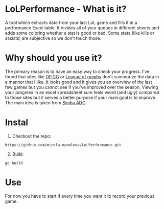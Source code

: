 # LoLPerformance - What is it?
A tool which extracts data from your last LoL game and fills it in a performance Excel table.
It divides all of your queues in different sheets and adds some coloring whether a stat is good or bad.
Some stats (like kills or assists) are subjective so we don't touch those.

# Why should you use it?
The primary reason is to have an easy way to check your progress. I've found that sites like [OP.GG](https://www.op.gg/?hl=en_US) or [League of graphs](https://www.leagueofgraphs.com/) don't summorize the data in a manner that I like. It looks good and it gives you an overview of the last few games but you cannot see if you've improved over the season.
Viewing your progress in an excel spreadsheet sure feels weird (and ugly) compared to those sites but it serves a better purpose if your main goal is to improve. The main idea is taken from [Simba ADC](https://www.youtube.com/watch?v=BnhBC9efvrU).

# Instal

1. Checkout the repo:
```
https://github.com/mirela-manoleva/LoLPerformance.git
```
2. Build:
```
go build
```

# Use

For now you have to start if every time you want it to record your previous game.